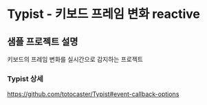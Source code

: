 # Typist - 키보드 프레임 변화 reactive

## 샘플 **프로젝트 설명**

키보드의 프레임 변화를 실시간으로 감지하는 프로젝트

### Typist 상세
https://github.com/totocaster/Typist#event-callback-options
